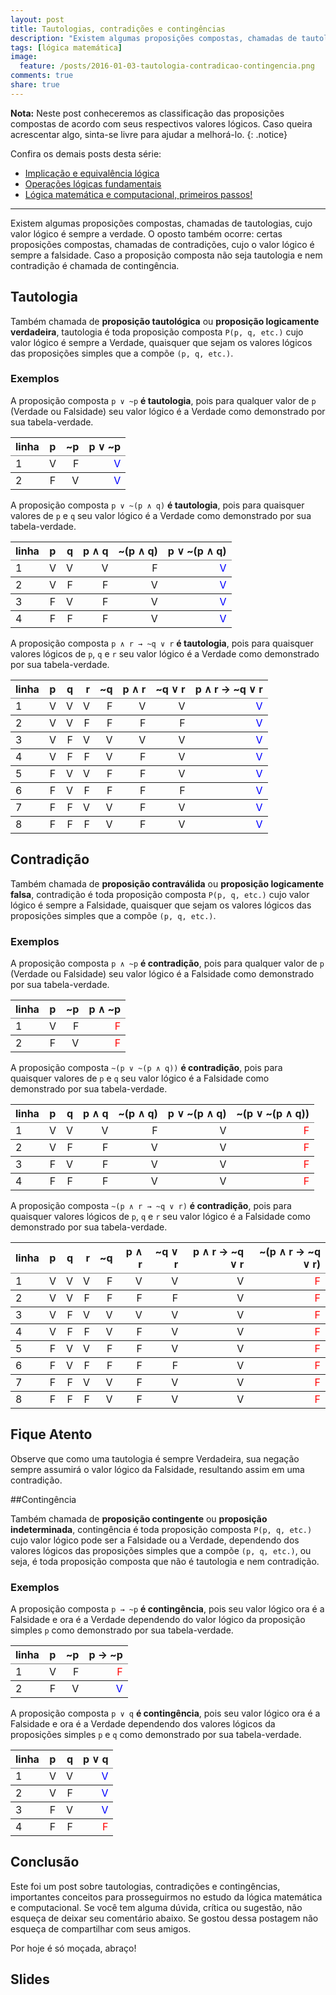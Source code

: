 ```yaml
---
layout: post
title: Tautologias, contradições e contingências
description: "Existem algumas proposições compostas, chamadas de tautologias, cujo valor lógico é sempre a verdade. O oposto também ocorre: certas proposições compostas, chamadas de contradições, cujo o valor lógico é sempre a falsidade. Caso a proposição composta não seja tautologia e nem contradição é chamada de contingência."
tags: [lógica matemática]
image:
  feature: /posts/2016-01-03-tautologia-contradicao-contingencia.png
comments: true
share: true
---
```


**Nota:** Neste post conheceremos as classificação das proposições compostas de acordo com seus respectivos valores lógicos. Caso queira acrescentar algo, sinta-se livre para ajudar a melhorá-lo.
{: .notice}

Confira os demais posts desta série:

* <a href="/implicacao-e-equivalencia">Implicação e equivalência lógica</a>
* <a href="/operacoes-logicas-fundamentais">Operações lógicas fundamentais</a>
* <a href="/logica-matematica-e-computacional-primeiros-passos">Lógica matemática e computacional, primeiros passos!</a>

---

Existem algumas proposições compostas, chamadas de tautologias, cujo valor lógico é sempre a verdade. O oposto também ocorre: certas proposições compostas, chamadas de contradições, cujo o valor lógico é sempre a falsidade. Caso a proposição composta não seja tautologia e nem contradição é chamada de contingência.

## Tautologia

Também chamada de __proposição tautológica__ ou __proposição logicamente verdadeira__, tautologia é toda proposição composta `P(p, q, etc.)` cujo valor lógico é sempre a Verdade, quaisquer que sejam os valores lógicos das proposições simples que a compõe `(p, q, etc.)`.

### Exemplos

A proposição composta `p ∨ ~p` __é tautologia__, pois para qualquer valor de `p` (Verdade ou Falsidade) seu valor lógico é a Verdade como demonstrado por sua tabela-verdade.

<table rules="groups" width="100%">
	<thead>
		<tr>
			<th style="text-align:left;">linha</th>
			<th style="text-align:center;">p</th>
			<th style="text-align:right;">~p</th>
			<th style="text-align:right;">p &or; ~p</th>
		</tr>
	</thead>
	<tbody>
		<tr>
			<td style="text-align:left;">1</td>
			<td style="text-align:center;">V</td>
			<td style="text-align:right;">F</td>
			<td style="text-align:right;color:#0000FF;">V</td>
		</tr>
	</tbody>
	<tbody>
		<tr>
			<td style="text-align:left;">2</td>
			<td style="text-align:center;">F</td>
			<td style="text-align:right;">V</td>
			<td style="text-align:right;color:#0000FF;">V</td>
		</tr>
	</tbody>
</table>

A proposição composta `p ∨ ~(p ∧ q)` __é tautologia__, pois para quaisquer valores de `p` e `q` seu valor lógico é a Verdade como demonstrado por sua tabela-verdade.

<table rules="groups" width="100%">
	<thead>
		<tr>
			<th style="text-align:left; ">linha</th>
			<th style="text-align:center;">p</th>
			<th style="text-align:right;">q</th>
			<th style="text-align:right;">p &and; q</th>
			<th style="text-align:right;">~(p &and; q)</th>
			<th style="text-align:right;">p &or; ~(p &and; q)</th>
		</tr>
	</thead>
	<tbody>
		<tr>
			<td style="text-align:left;">1</td>
			<td style="text-align:center;">V</td>
			<td style="text-align:right;">V</td>
			<td style="text-align:right;">V</td>
			<td style="text-align:right;">F</td>
			<td style="text-align:right;color:#0000FF;">V</td>
		</tr>
	</tbody>
	<tbody>
		<tr>
			<td style="text-align:left;">2</td>
			<td style="text-align:center;">V</td>
			<td style="text-align:right;">F</td>
			<td style="text-align:right;">F</td>
			<td style="text-align:right;">V</td>
			<td style="text-align:right;color:#0000FF;">V</td>
		</tr>
	</tbody>
	<tbody>
		<tr>
			<td style="text-align:left;">3</td>
			<td style="text-align:center;">F</td>
			<td style="text-align:right;">V</td>
			<td style="text-align:right;">F</td>
			<td style="text-align:right;">V</td>
			<td style="text-align:right;color:#0000FF;">V</td>
		</tr>
	</tbody>
	<tbody>
		<tr>
			<td style="text-align:left;">4</td>
			<td style="text-align:center;">F</td>
			<td style="text-align:right;">F</td>
			<td style="text-align:right;">F</td>
			<td style="text-align:right;">V</td>
			<td style="text-align:right;color:#0000FF;">V</td>
		</tr>
	</tbody>
</table>

A proposição composta `p ∧ r → ~q ∨ r` __é tautologia__, pois para quaisquer valores lógicos de `p`, `q` e `r` seu valor lógico é a Verdade como demonstrado por sua tabela-verdade.

<table rules="groups" width="100%">
	<thead>
		<tr>
			<th style="text-align:left; ">linha</th>
			<th style="text-align:center;">p</th>
			<th style="text-align:right;">q</th>
			<th style="text-align:right;">r</th>
			<th style="text-align:right;">~q</th>
			<th style="text-align:right;">p &and; r</th>
			<th style="text-align:right;">~q &or; r</th>
			<th style="text-align:right;">p ∧ r → ~q ∨ r</th>
		</tr>
	</thead>
	<tbody>
		<tr>
			<td style="text-align:left;">1</td>
			<td style="text-align:center;">V</td>
			<td style="text-align:right;">V</td>
			<td style="text-align:right;">V</td>
			<td style="text-align:right;">F</td>
			<td style="text-align:right;">V</td>
			<td style="text-align:right;">V</td>
			<td style="text-align:right;color:#0000FF;">V</td>
		</tr>
	</tbody>
	<tbody>
		<tr>
			<td style="text-align:left;">2</td>
			<td style="text-align:center;">V</td>
			<td style="text-align:right;">V</td>
			<td style="text-align:right;">F</td>
			<td style="text-align:right;">F</td>
			<td style="text-align:right;">F</td>
			<td style="text-align:right;">F</td>
			<td style="text-align:right;color:#0000FF;">V</td>
		</tr>
	</tbody>
	<tbody>
		<tr>
			<td style="text-align:left;">3</td>
			<td style="text-align:center;">V</td>
			<td style="text-align:right;">F</td>
			<td style="text-align:right;">V</td>
			<td style="text-align:right;">V</td>
			<td style="text-align:right;">V</td>
			<td style="text-align:right;">V</td>
			<td style="text-align:right;color:#0000FF;">V</td>
		</tr>
	</tbody>
	<tbody>
		<tr>
			<td style="text-align:left;">4</td>
			<td style="text-align:center;">V</td>
			<td style="text-align:right;">F</td>
			<td style="text-align:right;">F</td>
			<td style="text-align:right;">V</td>
			<td style="text-align:right;">F</td>
			<td style="text-align:right;">V</td>
			<td style="text-align:right;color:#0000FF;">V</td>
		</tr>
	</tbody>
	<tbody>
		<tr>
			<td style="text-align:left;">5</td>
			<td style="text-align:center;">F</td>
			<td style="text-align:right;">V</td>
			<td style="text-align:right;">V</td>
			<td style="text-align:right;">F</td>
			<td style="text-align:right;">F</td>
			<td style="text-align:right;">V</td>
			<td style="text-align:right;color:#0000FF;">V</td>
		</tr>
	</tbody>
	<tbody>
		<tr>
			<td style="text-align:left;">6</td>
			<td style="text-align:center;">F</td>
			<td style="text-align:right;">V</td>
			<td style="text-align:right;">F</td>
			<td style="text-align:right;">F</td>
			<td style="text-align:right;">F</td>
			<td style="text-align:right;">F</td>
			<td style="text-align:right;color:#0000FF;">V</td>
		</tr>
	</tbody>
	<tbody>
		<tr>
			<td style="text-align:left;">7</td>
			<td style="text-align:center;">F</td>
			<td style="text-align:right;">F</td>
			<td style="text-align:right;">V</td>
			<td style="text-align:right;">V</td>
			<td style="text-align:right;">F</td>
			<td style="text-align:right;">V</td>
			<td style="text-align:right;color:#0000FF;">V</td>
		</tr>
	</tbody>
	<tbody>
		<tr>
			<td style="text-align:left;">8</td>
			<td style="text-align:center;">F</td>
			<td style="text-align:right;">F</td>
			<td style="text-align:right;">F</td>
			<td style="text-align:right;">V</td>
			<td style="text-align:right;">F</td>
			<td style="text-align:right;">V</td>
			<td style="text-align:right;color:#0000FF;">V</td>
		</tr>
	</tbody>
</table>

## Contradição

Também chamada de __proposição contraválida__ ou __proposição logicamente falsa__, contradição é toda proposição composta `P(p, q, etc.)` cujo valor lógico é sempre a Falsidade, quaisquer que sejam os valores lógicos das proposições simples que a compõe `(p, q, etc.)`.

### Exemplos

A proposição composta `p ∧ ~p` __é contradição__, pois para qualquer valor de `p` (Verdade ou Falsidade) seu valor lógico é a Falsidade como demonstrado por sua tabela-verdade.

<table rules="groups" width="100%">
	<thead>
		<tr>
			<th style="text-align:left;">linha</th>
			<th style="text-align:center;">p</th>
			<th style="text-align:right;">~p</th>
			<th style="text-align:right;">p &and; ~p</th>
		</tr>
	</thead>
	<tbody>
		<tr>
			<td style="text-align:left;">1</td>
			<td style="text-align:center;">V</td>
			<td style="text-align:right;">F</td>
			<td style="text-align:right;color:#FF0000;">F</td>
		</tr>
	</tbody>
	<tbody>
		<tr>
			<td style="text-align:left;">2</td>
			<td style="text-align:center;">F</td>
			<td style="text-align:right;">V</td>
			<td style="text-align:right;color:#FF0000;">F</td>
		</tr>
	</tbody>
</table>

A proposição composta `~(p ∨ ~(p ∧ q))` __é contradição__, pois para quaisquer valores de `p` e `q` seu valor lógico é a Falsidade como demonstrado por sua tabela-verdade.

<table rules="groups" width="100%">
	<thead>
		<tr>
			<th style="text-align:left; ">linha</th>
			<th style="text-align:center;">p</th>
			<th style="text-align:right;">q</th>
			<th style="text-align:right;">p &and; q</th>
			<th style="text-align:right;">~(p &and; q)</th>
			<th style="text-align:right;">p &or; ~(p &and; q)</th>
			<th style="text-align:right;">~(p &or; ~(p &and; q))</th>
		</tr>
	</thead>
	<tbody>
		<tr>
			<td style="text-align:left;">1</td>
			<td style="text-align:center;">V</td>
			<td style="text-align:right;">V</td>
			<td style="text-align:right;">V</td>
			<td style="text-align:right;">F</td>
			<td style="text-align:right;">V</td>
			<td style="text-align:right;color:#FF0000;">F</td>
		</tr>
	</tbody>
	<tbody>
		<tr>
			<td style="text-align:left;">2</td>
			<td style="text-align:center;">V</td>
			<td style="text-align:right;">F</td>
			<td style="text-align:right;">F</td>
			<td style="text-align:right;">V</td>
			<td style="text-align:right;">V</td>
			<td style="text-align:right;color:#FF0000;">F</td>
		</tr>
	</tbody>
	<tbody>
		<tr>
			<td style="text-align:left;">3</td>
			<td style="text-align:center;">F</td>
			<td style="text-align:right;">V</td>
			<td style="text-align:right;">F</td>
			<td style="text-align:right;">V</td>
			<td style="text-align:right;">V</td>
			<td style="text-align:right;color:#FF0000;">F</td>
		</tr>
	</tbody>
	<tbody>
		<tr>
			<td style="text-align:left;">4</td>
			<td style="text-align:center;">F</td>
			<td style="text-align:right;">F</td>
			<td style="text-align:right;">F</td>
			<td style="text-align:right;">V</td>
			<td style="text-align:right;">V</td>
			<td style="text-align:right;color:#FF0000;">F</td>
		</tr>
	</tbody>
</table>

A proposição composta `~(p ∧ r → ~q ∨ r)` __é contradição__, pois para quaisquer valores lógicos de `p`, `q` e `r` seu valor lógico é a Falsidade como demonstrado por sua tabela-verdade.

<table rules="groups" width="100%">
	<thead>
		<tr>
			<th style="text-align:left; ">linha</th>
			<th style="text-align:center;">p</th>
			<th style="text-align:right;">q</th>
			<th style="text-align:right;">r</th>
			<th style="text-align:right;">~q</th>
			<th style="text-align:right;">p &and; r</th>
			<th style="text-align:right;">~q &or; r</th>
			<th style="text-align:right;">p ∧ r → ~q ∨ r</th>
			<th style="text-align:right;">~(p ∧ r → ~q ∨ r)</th>
		</tr>
	</thead>
	<tbody>
		<tr>
			<td style="text-align:left;">1</td>
			<td style="text-align:center;">V</td>
			<td style="text-align:right;">V</td>
			<td style="text-align:right;">V</td>
			<td style="text-align:right;">F</td>
			<td style="text-align:right;">V</td>
			<td style="text-align:right;">V</td>
			<td style="text-align:right;">V</td>
			<td style="text-align:right;color:#FF0000;">F</td>
		</tr>
	</tbody>
	<tbody>
		<tr>
			<td style="text-align:left;">2</td>
			<td style="text-align:center;">V</td>
			<td style="text-align:right;">V</td>
			<td style="text-align:right;">F</td>
			<td style="text-align:right;">F</td>
			<td style="text-align:right;">F</td>
			<td style="text-align:right;">F</td>
			<td style="text-align:right;">V</td>
			<td style="text-align:right;color:#FF0000;">F</td>
		</tr>
	</tbody>
	<tbody>
		<tr>
			<td style="text-align:left;">3</td>
			<td style="text-align:center;">V</td>
			<td style="text-align:right;">F</td>
			<td style="text-align:right;">V</td>
			<td style="text-align:right;">V</td>
			<td style="text-align:right;">V</td>
			<td style="text-align:right;">V</td>
			<td style="text-align:right;">V</td>
			<td style="text-align:right;color:#FF0000;">F</td>
		</tr>
	</tbody>
	<tbody>
		<tr>
			<td style="text-align:left;">4</td>
			<td style="text-align:center;">V</td>
			<td style="text-align:right;">F</td>
			<td style="text-align:right;">F</td>
			<td style="text-align:right;">V</td>
			<td style="text-align:right;">F</td>
			<td style="text-align:right;">V</td>
			<td style="text-align:right;">V</td>
			<td style="text-align:right;color:#FF0000;">F</td>
		</tr>
	</tbody>
	<tbody>
		<tr>
			<td style="text-align:left;">5</td>
			<td style="text-align:center;">F</td>
			<td style="text-align:right;">V</td>
			<td style="text-align:right;">V</td>
			<td style="text-align:right;">F</td>
			<td style="text-align:right;">F</td>
			<td style="text-align:right;">V</td>
			<td style="text-align:right;">V</td>
			<td style="text-align:right;color:#FF0000;">F</td>
		</tr>
	</tbody>
	<tbody>
		<tr>
			<td style="text-align:left;">6</td>
			<td style="text-align:center;">F</td>
			<td style="text-align:right;">V</td>
			<td style="text-align:right;">F</td>
			<td style="text-align:right;">F</td>
			<td style="text-align:right;">F</td>
			<td style="text-align:right;">F</td>
			<td style="text-align:right;">V</td>
			<td style="text-align:right;color:#FF0000;">F</td>
		</tr>
	</tbody>
	<tbody>
		<tr>
			<td style="text-align:left;">7</td>
			<td style="text-align:center;">F</td>
			<td style="text-align:right;">F</td>
			<td style="text-align:right;">V</td>
			<td style="text-align:right;">V</td>
			<td style="text-align:right;">F</td>
			<td style="text-align:right;">V</td>
			<td style="text-align:right;">V</td>
			<td style="text-align:right;color:#FF0000;">F</td>
		</tr>
	</tbody>
	<tbody>
		<tr>
			<td style="text-align:left;">8</td>
			<td style="text-align:center;">F</td>
			<td style="text-align:right;">F</td>
			<td style="text-align:right;">F</td>
			<td style="text-align:right;">V</td>
			<td style="text-align:right;">F</td>
			<td style="text-align:right;">V</td>
			<td style="text-align:right;">V</td>
			<td style="text-align:right;color:#FF0000;">F</td>
		</tr>
	</tbody>
</table>

## Fique Atento

Observe que como uma tautologia é sempre Verdadeira, sua negação sempre assumirá o valor lógico da Falsidade, resultando assim em uma contradição.

##Contingência

Também chamada de __proposição contingente__ ou __proposição indeterminada__, contingência é toda proposição composta `P(p, q, etc.)` cujo valor lógico pode ser a Falsidade ou a Verdade, dependendo dos valores lógicos das proposições simples que a compõe `(p, q, etc.)`, ou seja, é toda proposição composta que não é tautologia e nem contradição.


### Exemplos

A proposição composta `p → ~p` __é contingência__, pois seu valor lógico ora é a Falsidade e ora é a Verdade dependendo do valor lógico da proposição simples `p` como demonstrado por sua tabela-verdade.

<table rules="groups" width="100%">
	<thead>
		<tr>
			<th style="text-align:left;">linha</th>
			<th style="text-align:center;">p</th>
			<th style="text-align:right;">~p</th>
			<th style="text-align:right;">p → ~p</th>
		</tr>
	</thead>
	<tbody>
		<tr>
			<td style="text-align:left;">1</td>
			<td style="text-align:center;">V</td>
			<td style="text-align:right;">F</td>
			<td style="text-align:right;color:#FF0000;">F</td>
		</tr>
	</tbody>
	<tbody>
		<tr>
			<td style="text-align:left;">2</td>
			<td style="text-align:center;">F</td>
			<td style="text-align:right;">V</td>
			<td style="text-align:right;color:#0000FF;">V</td>
		</tr>
	</tbody>
</table>

A proposição composta `p ∨ q` __é contingência__, pois seu valor lógico ora é a Falsidade e ora é a Verdade dependendo dos valores lógicos da proposições simples `p` e `q` como demonstrado por sua tabela-verdade.

<table rules="groups" width="100%">
	<thead>
		<tr>
			<th style="text-align:left; ">linha</th>
			<th style="text-align:center;">p</th>
			<th style="text-align:right;">q</th>
			<th style="text-align:right;">p &or; q</th>
		</tr>
	</thead>
	<tbody>
		<tr>
			<td style="text-align:left;">1</td>
			<td style="text-align:center;">V</td>
			<td style="text-align:right;">V</td>
			<td style="text-align:right;color:#0000FF;">V</td>
		</tr>
	</tbody>
	<tbody>
		<tr>
			<td style="text-align:left;">2</td>
			<td style="text-align:center;">V</td>
			<td style="text-align:right;">F</td>
			<td style="text-align:right;color:#0000FF;">V</td>
		</tr>
	</tbody>
	<tbody>
		<tr>
			<td style="text-align:left;">3</td>
			<td style="text-align:center;">F</td>
			<td style="text-align:right;">V</td>
			<td style="text-align:right;color:#0000FF;">V</td>
		</tr>
	</tbody>
	<tbody>
		<tr>
			<td style="text-align:left;">4</td>
			<td style="text-align:center;">F</td>
			<td style="text-align:right;">F</td>
			<td style="text-align:right;color:#FF0000;">F</td>
		</tr>
	</tbody>
</table>

## Conclusão

Este foi um post sobre tautologias, contradições e contingências, importantes conceitos para prosseguirmos no estudo da lógica matemática e computacional. Se você tem alguma dúvida, crítica ou sugestão, não esqueça de deixar seu comentário abaixo. Se gostou dessa postagem não esqueça de compartilhar com seus amigos. 

Por hoje é só moçada, abraço!

## Slides

<script async class="speakerdeck-embed" data-id="883d0ce342684229897810f1c778c637" data-ratio="1.33333333333333" src="//speakerdeck.com/assets/embed.js"></script>



